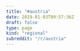 ```yaml
---
title: "#austria"
date: 2019-01-03T09:57:36Z
draft: false
type: page
kind: "regional"
subreddit: "/r/austria"
---
```

